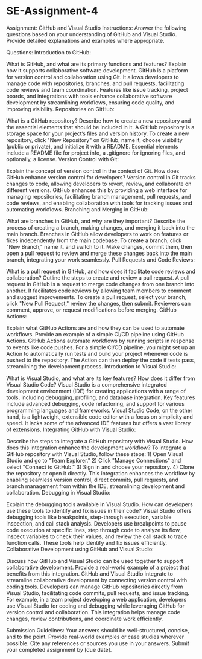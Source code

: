 # SE-Assignment-4
Assignment: GitHub and Visual Studio
Instructions:
Answer the following questions based on your understanding of GitHub and Visual Studio. Provide detailed explanations and examples where appropriate.

Questions:
Introduction to GitHub:

What is GitHub, and what are its primary functions and features? Explain how it supports collaborative software development.
GitHub is a platform for version control and collaboration using Git. It allows developers to manage code with repositories, branches, and pull requests, facilitating code reviews and team coordination. Features like issue tracking, project boards, and integrations with tools enhance collaborative software development by streamlining workflows, ensuring code quality, and improving visibility.
Repositories on GitHub:

What is a GitHub repository? Describe how to create a new repository and the essential elements that should be included in it.
A GitHub repository is a storage space for your project’s files and version history. To create a new repository, click "New Repository" on GitHub, name it, choose visibility (public or private), and initialize it with a README. Essential elements include a README file for project info, a .gitignore for ignoring files, and optionally, a license.
Version Control with Git:

Explain the concept of version control in the context of Git. How does GitHub enhance version control for developers?
Version control in Git tracks changes to code, allowing developers to revert, review, and collaborate on different versions. GitHub enhances this by providing a web interface for managing repositories, facilitating branch management, pull requests, and code reviews, and enabling collaboration with tools for tracking issues and automating workflows.
Branching and Merging in GitHub:

What are branches in GitHub, and why are they important? Describe the process of creating a branch, making changes, and merging it back into the main branch.
Branches in GitHub allow developers to work on features or fixes independently from the main codebase. To create a branch, click "New Branch," name it, and switch to it. Make changes, commit them, then open a pull request to review and merge these changes back into the main branch, integrating your work seamlessly.
Pull Requests and Code Reviews:

What is a pull request in GitHub, and how does it facilitate code reviews and collaboration? Outline the steps to create and review a pull request.
A pull request in GitHub is a request to merge code changes from one branch into another. It facilitates code reviews by allowing team members to comment and suggest improvements. To create a pull request, select your branch, click "New Pull Request," review the changes, then submit. Reviewers can comment, approve, or request modifications before merging.
GitHub Actions:

Explain what GitHub Actions are and how they can be used to automate workflows. Provide an example of a simple CI/CD pipeline using GitHub Actions.
GitHub Actions automate workflows by running scripts in response to events like code pushes. For a simple CI/CD pipeline, you might set up an Action to automatically run tests and build your project whenever code is pushed to the repository. The Action can then deploy the code if tests pass, streamlining the development process.
Introduction to Visual Studio:

What is Visual Studio, and what are its key features? How does it differ from Visual Studio Code?
Visual Studio is a comprehensive integrated development environment (IDE) for creating applications with a range of tools, including debugging, profiling, and database integration. Key features include advanced debugging, code refactoring, and support for various programming languages and frameworks. Visual Studio Code, on the other hand, is a lightweight, extensible code editor with a focus on simplicity and speed. It lacks some of the advanced IDE features but offers a vast library of extensions.
Integrating GitHub with Visual Studio:

Describe the steps to integrate a GitHub repository with Visual Studio. How does this integration enhance the development workflow?
To integrate a GitHub repository with Visual Studio, follow these steps: 1) Open Visual Studio and go to "Team Explorer." 2) Click "Manage Connections" and select "Connect to GitHub." 3) Sign in and choose your repository. 4) Clone the repository or open it directly. This integration enhances the workflow by enabling seamless version control, direct commits, pull requests, and branch management from within the IDE, streamlining development and collaboration.
Debugging in Visual Studio:

Explain the debugging tools available in Visual Studio. How can developers use these tools to identify and fix issues in their code?
Visual Studio offers debugging tools like breakpoints, step-through execution, variable inspection, and call stack analysis. Developers use breakpoints to pause code execution at specific lines, step through code to analyze its flow, inspect variables to check their values, and review the call stack to trace function calls. These tools help identify and fix issues efficiently.
Collaborative Development using GitHub and Visual Studio:

Discuss how GitHub and Visual Studio can be used together to support collaborative development. Provide a real-world example of a project that benefits from this integration.
GitHub and Visual Studio integrate to streamline collaborative development by connecting version control with coding tools. Developers can manage GitHub repositories directly from Visual Studio, facilitating code commits, pull requests, and issue tracking. For example, in a team project developing a web application, developers use Visual Studio for coding and debugging while leveraging GitHub for version control and collaboration. This integration helps manage code changes, review contributions, and coordinate work efficiently.

Submission Guidelines:
Your answers should be well-structured, concise, and to the point.
Provide real-world examples or case studies wherever possible.
Cite any references or sources you use in your answers.
Submit your completed assignment by [due date].
